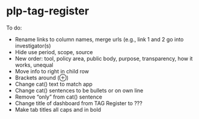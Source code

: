 # plp-tag-register

To do:
-	Rename links to column names, merge urls (e.g., link 1 and 2 go into investigator(s)
-	Hide use period, scope, source
-	New order: tool, policy area, public body, purpose, transparency, how it works, unequal
-	Move info to right in child row
-	Brackets around (&oplus;)
-	Change cat() text to match app
-	Change cat() sentences to be bullets or on own line
-	Remove “only” from cat() sentence
-	Change title of dashboard from TAG Register to ???
-	Make tab titles all caps and in bold
